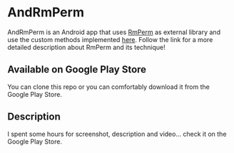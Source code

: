 # AndRmPerm

AndRmPerm is an Android app that uses [RmPerm](https://github.com/simoneaonzo/RmPerm) as external library and use the custom methods implemented [here](https://github.com/simoneaonzo/CustomApp/blob/master/app/src/main/java/com/custom/customapp/CustomMethods.java).
Follow the link for a more detailed description about RmPerm and its technique!

## Available on Google Play Store

You can clone this repo or you can comfortably download it from the Google Play Store.

## Description

I spent some hours for screenshot, description and video... check it on the Google Play Store.
